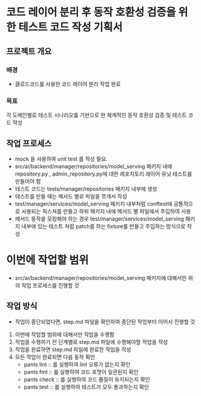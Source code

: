 # 코드 레이어 분리 후 동작 호환성 검증을 위한 테스트 코드 작성 기획서

## 프로젝트 개요

### 배경
- 클로드코드를 사용한 코드 레이어 분리 작업 완료

### 목표
각 도메인별로 테스트 시나리오를 기반으로 한 체계적인 동작 호환성 검증 및 테스트 코드 작성

## 작업 프로세스

* mock 을 사용하여 unit test 를 작성 필요. 
* src/ai/backend/manager/repositories/model_serving 패키지 내에 repository.py , admin_repository.py에 대한 레포지토리 레이어 유닛 테스트를 만들어야 함
* 테스트 코드는 tests/manager/repositories 패키지 내부에 생성
* 테스트를 만들 때는 메서드 별로 파일을 쪼개서 작성
* test/manager/services/model_serving 패키지 내부처럼 conftest에 공통적으로 사용되는 픽스쳐를 만들고 하위 패키지 내에 메서드 별 파일에서 주입하여 사용
* 메서드 동작을 모킹해야 하는 경우 test/manager/services/model_serving 패키지 내부에 있는 테스트 처럼 patch를 하는 fixture를 만들고 주입하는 방식으로 작성


# 이번에 작업할 범위

* src/ai/backend/manager/repositories/model_serving 패키지에 대해서만 위의 작업 프로세스를 진행할 것

## 작업 방식

* 작업이 중단되었다면, step.md 파일을 확인하여 중단된 작업부터 이어서 진행할 것

1. 이번에 작업할 범위에 대해서만 작업을 수행함
2. 작업을 수행하기 전 단계별로 step.md 파일에 수행해야할 작업을 작성
3. 작업을 완료하면 step.md 파일에 완료한 작업을 작성
4. 모든 작업이 완료되면 다음 동작 확인
    * pants lint :: 를 실행하여 lint 오류가 없는지 확인
    * pants fmt :: 를 실행하여 코드 포맷이 일관된지 확인
    * pants check :: 를 실행하여 코드 품질이 유지되는지 확인
    * pants test :: 를 실행하여 테스트가 모두 통과하는지 확인